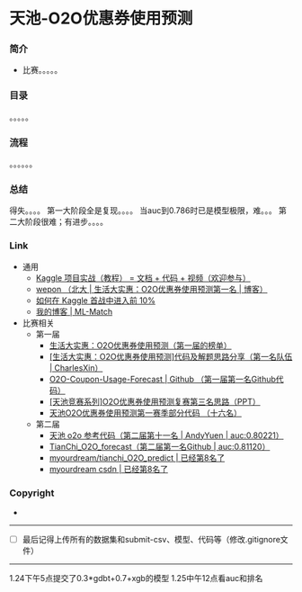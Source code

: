 # 天池-O2O优惠券使用预测

### 简介

- 比赛。。。。。

### 目录

。。。。。

### 流程

。。。。。。

### 总结

得失。。。。
第一大阶段全是复现。。。。
当auc到0.786时已是模型极限，难。。。
第二大阶段很难；有进步。。。。

### Link

- 通用
  - [Kaggle 项目实战（教程） = 文档 + 代码 + 视频（欢迎参与）](https://github.com/apachecn/kaggle)
  - [wepon （北大 | 生活大实惠：O2O优惠券使用预测第一名 | 博客）](http://wepon.me/)
  - [如何在 Kaggle 首战中进入前 10%
](https://dnc1994.com/2016/04/rank-10-percent-in-first-kaggle-competition/)
  - [我的博客 | ML-Match](https://www.fuweihu.xyz/2019/01/21/ML-Match/)
- 比赛相关
  - 第一届
    - [生活大实惠：O2O优惠券使用预测（第一届的榜单）](https://tianchi.aliyun.com/competition/entrance/231587/rankingList)
    - [[生活大实惠：O2O优惠券使用预测]代码及解题思路分享（第一名队伍 | CharlesXin）](https://tianchi.aliyun.com/forum/postDetail?spm=5176.12281915.0.0.262410bds1t8q8&postId=549)
    - [O2O-Coupon-Usage-Forecast | Github （第一届第一名Github代码）](https://github.com/wepe/O2O-Coupon-Usage-Forecast)
    - [[天池竞赛系列]O2O优惠券使用预测复赛第三名思路（PPT）](https://blog.csdn.net/Bryan__/article/details/53907292)
    - [天池O2O优惠券使用预测第一赛季部分代码 （十六名）](https://github.com/InsaneLife/O2O-Predict-Coupon-Usage?spm=5176.12282029.0.0.7092311fWgqpNG)
  - 第二届
    - [天池 o2o 参考代码（第二届第十一名 | AndyYuen | auc:0.80221）](https://tianchi.aliyun.com/notebook-ai/detail?postId=23504)
    - [TianChi_O2O_forecast（第二届第一名Github | auc:0.81120）](https://github.com/chenkkkk/TianChi_O2O_forecast)
    - [myourdream/tianchi_O2O_predict | 已经第8名了](https://github.com/myourdream/tianchi_O2O_predict)
    - [myourdream csdn | 已经第8名了](https://blog.csdn.net/myourdream2/article/details/86618120)

### Copyright

- 

***

- [ ] 最后记得上传所有的数据集和submit-csv、模型、代码等（修改.gitignore文件）

***

1.24下午5点提交了0.3*gdbt+0.7+xgb的模型
1.25中午12点看auc和排名
